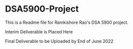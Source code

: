 # DSA5900-Project

This is a Readme file for Ramkishore Rao's DSA 5900 project.

Interim Deliverable is Placed Here

Final Deliverable to be Uploaded by End of June 2022
